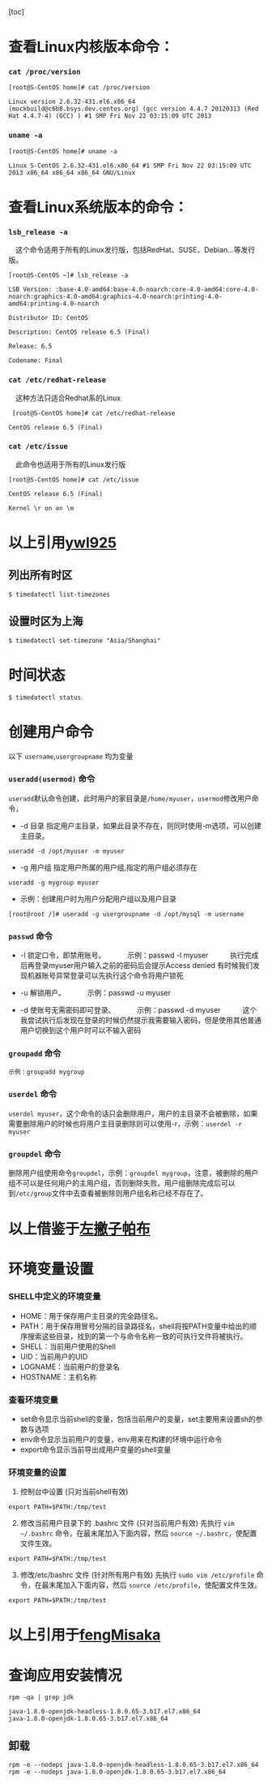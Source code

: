 [toc]
# 查看Linux内核版本命令：
### `cat /proc/version`
```shell
[root@S-CentOS home]# cat /proc/version

Linux version 2.6.32-431.el6.x86_64 (mockbuild@c6b8.bsys.dev.centos.org) (gcc version 4.4.7 20120313 (Red Hat 4.4.7-4) (GCC) ) #1 SMP Fri Nov 22 03:15:09 UTC 2013
```

### `uname -a`

```shell
[root@S-CentOS home]# uname -a

Linux S-CentOS 2.6.32-431.el6.x86_64 #1 SMP Fri Nov 22 03:15:09 UTC 2013 x86_64 x86_64 x86_64 GNU/Linux
```
# 查看Linux系统版本的命令：

### `lsb_release -a`

&emsp;这个命令适用于所有的Linux发行版，包括RedHat、SUSE、Debian…等发行版。

```shell
[root@S-CentOS ~]# lsb_release -a

LSB Version: :base-4.0-amd64:base-4.0-noarch:core-4.0-amd64:core-4.0-noarch:graphics-4.0-amd64:graphics-4.0-noarch:printing-4.0-amd64:printing-4.0-noarch

Distributor ID: CentOS

Description: CentOS release 6.5 (Final)

Release: 6.5

Codename: Final
```

### `cat /etc/redhat-release`
&emsp;这种方法只适合Redhat系的Linux
```shell
 [root@S-CentOS home]# cat /etc/redhat-release

CentOS release 6.5 (Final)
```

### `cat /etc/issue`

&emsp;此命令也适用于所有的Linux发行版

```shell
[root@S-CentOS home]# cat /etc/issue

CentOS release 6.5 (Final)

Kernel \r on an \m
```
# 以上引用[ywl925](https://www.cnblogs.com/ywl925/p/11083351.html)

## 列出所有时区
```shell
$ timedatectl list-timezones
```
## 设置时区为上海
```shell
$ timedatectl set-timezone "Asia/Shanghai"
```
# 时间状态
```shell
$ timedatectl status
```
# 创建用户命令

以下 `username`,`usergroupname` 均为变量

### `useradd(usermod)` 命令
`useradd`默认命令创建，此时用户的家目录是`/home/myuser`，`usermod`修改用户命令，

* -d 目录 指定用户主目录，如果此目录不存在，则同时使用-m选项，可以创建主目录。     
 
```shell
useradd -d /opt/myuser -m myuser
```

* -g 用户组 指定用户所属的用户组,指定的用户组必须存在

```shell
useradd -g mygroup myuser
```

* 示例：创建用户时为用户分配用户组以及用户目录

```shell
[root@root /]# useradd -g usergroupname -d /opt/mysql -m username
```

### `passwd` 命令
* -l 锁定口令，即禁用账号。
          示例：passwd -l myuser
          执行完成后再登录myuser用户输入之前的密码后会提示Access denied
有时候我们发现机器账号异常登录可以先执行这个命令将用户锁死

* -u 解锁用户。
          示例：passwd -u myuser

* -d 使账号无需密码即可登录。
          示例：passwd -d myuser
          这个我尝试执行后发现在登录的时候仍然提示我需要输入密码，但是使用其他普通用户切换到这个用户时可以不输入密码

### `groupadd` 命令
    示例：groupadd mygroup

### `userdel` 命令
`userdel myuser`，这个命令的话只会删除用户，用户的主目录不会被删除，如果需要删除用户的时候也将用户主目录删除则可以使用-r，示例：`userdel -r myuser
`

### `groupdel` 命令
删除用户组使用命令`groupdel`，示例：`groupdel mygroup`，注意，被删除的用户组不可以是任何用户的主用户组，否则删除失败。用户组删除完成后可以到`/etc/group`文件中去查看被删除则用户组名称已经不存在了。

# 以上借鉴于[左撇子帕布](https://blog.csdn.net/u011294519/java/article/details/89174272)

# 环境变量设置
### SHELL中定义的环境变量
* HOME：用于保存用户主目录的完全路径名。
* PATH：用于保存用冒号分隔的目录路径名，shell将按PATH变量中给出的顺序搜索这些目录，找到的第一个与命令名称一致的可执行文件将被执行。
* SHELL：当前用户使用的Shell
* UID：当前用户的UID
* LOGNAME：当前用户的登录名
* HOSTNAME：主机名称

### 查看环境变量
* set命令显示当前shell的变量，包括当前用户的变量，set主要用来设置sh的参数与选项
* env命令显示当前用户的变量，env用来在构建的环境中运行命令
* export命令显示当前导出成用户变量的shell变量

### 环境变量的设置
1. 控制台中设置 (只对当前shell有效)
```shell
export PATH=$PATH:/tmp/test
```

2. 修改当前用户目录下的 .bashrc 文件 (只对当前用户有效)
先执行 `vim ~/.bashrc` 命令，在最末尾加入下面内容，然后 `source ~/.bashrc`，使配置文件生效。
```shell
export PATH=$PATH:/tmp/test
```

3. 修改/etc/bashrc 文件 (针对所有用户有效)
先执行 `sudo vim /etc/profile` 命令，在最末尾加入下面内容，然后 `source /etc/profile`，使配置文件生效。
```shell
export PATH=$PATH:/tmp/test
```
# 以上引用于[fengMisaka](https://www.cnblogs.com/linuxAndMcu/p/11022532.html#_label1)

# 查询应用安装情况
```shell
rpm -qa | grep jdk

java-1.8.0-openjdk-headless-1.8.0.65-3.b17.el7.x86_64
java-1.8.0-openjdk-1.8.0.65-3.b17.el7.x86_64
```
## 卸载
```shell
rpm -e --nodeps java-1.8.0-openjdk-headless-1.8.0.65-3.b17.el7.x86_64
rpm -e --nodeps java-1.8.0-openjdk-1.8.0.65-3.b17.el7.x86_64
```

